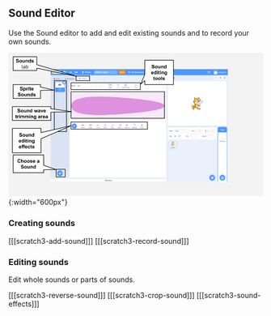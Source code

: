 ## Sound Editor

Use the Sound editor to add and edit existing sounds and to record your own sounds. 

![An annotated screenshot of the Sound tab.](images/Scratch-Sound-tab.png){:width="600px"}

### Creating sounds

[[[scratch3-add-sound]]]
[[[scratch3-record-sound]]]

### Editing sounds

Edit whole sounds or parts of sounds.

[[[scratch3-reverse-sound]]]
[[[scratch3-crop-sound]]]
[[[scratch3-sound-effects]]]